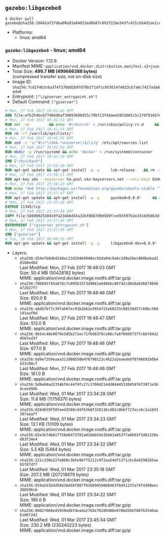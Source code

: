 ## `gazebo:libgazebo8`

```console
$ docker pull gazebo@sha256:26842af2fdba09a93a84623ed6b87c093722be343fc431cb54d1ae1ce0d5a57c
```

-	Platforms:
	-	linux; amd64

### `gazebo:libgazebo8` - linux; amd64

-	Docker Version: 1.12.6
-	Manifest MIME: `application/vnd.docker.distribution.manifest.v2+json`
-	Total Size: **499.7 MB (499666388 bytes)**  
	(compressed transfer size, not on-disk size)
-	Image ID: `sha256:7cd2f4b3c6a374f376b02b97d70b1f1dfcc953614f4023cb7a6c7417ada8ada8`
-	Entrypoint: `["\/gzserver_entrypoint.sh"]`
-	Default Command: `["gzserver"]`

```dockerfile
# Mon, 27 Feb 2017 19:41:42 GMT
ADD file:efb254bc677d66d6af39893698d55c79bf13f4daee5053601c5c17df91657e6e in / 
# Mon, 27 Feb 2017 19:41:53 GMT
RUN set -xe 		&& echo '#!/bin/sh' > /usr/sbin/policy-rc.d 	&& echo 'exit 101' >> /usr/sbin/policy-rc.d 	&& chmod +x /usr/sbin/policy-rc.d 		&& dpkg-divert --local --rename --add /sbin/initctl 	&& cp -a /usr/sbin/policy-rc.d /sbin/initctl 	&& sed -i 's/^exit.*/exit 0/' /sbin/initctl 		&& echo 'force-unsafe-io' > /etc/dpkg/dpkg.cfg.d/docker-apt-speedup 		&& echo 'DPkg::Post-Invoke { "rm -f /var/cache/apt/archives/*.deb /var/cache/apt/archives/partial/*.deb /var/cache/apt/*.bin || true"; };' > /etc/apt/apt.conf.d/docker-clean 	&& echo 'APT::Update::Post-Invoke { "rm -f /var/cache/apt/archives/*.deb /var/cache/apt/archives/partial/*.deb /var/cache/apt/*.bin || true"; };' >> /etc/apt/apt.conf.d/docker-clean 	&& echo 'Dir::Cache::pkgcache ""; Dir::Cache::srcpkgcache "";' >> /etc/apt/apt.conf.d/docker-clean 		&& echo 'Acquire::Languages "none";' > /etc/apt/apt.conf.d/docker-no-languages 		&& echo 'Acquire::GzipIndexes "true"; Acquire::CompressionTypes::Order:: "gz";' > /etc/apt/apt.conf.d/docker-gzip-indexes 		&& echo 'Apt::AutoRemove::SuggestsImportant "false";' > /etc/apt/apt.conf.d/docker-autoremove-suggests
# Mon, 27 Feb 2017 19:41:54 GMT
RUN rm -rf /var/lib/apt/lists/*
# Mon, 27 Feb 2017 19:41:55 GMT
RUN sed -i 's/^#\s*\(deb.*universe\)$/\1/g' /etc/apt/sources.list
# Mon, 27 Feb 2017 19:41:56 GMT
RUN mkdir -p /run/systemd && echo 'docker' > /run/systemd/container
# Mon, 27 Feb 2017 19:42:10 GMT
CMD ["/bin/bash"]
# Mon, 27 Feb 2017 23:56:20 GMT
RUN apt-get update && apt-get install -q -y     lsb-release    && rm -rf /var/lib/apt/lists/*
# Mon, 27 Feb 2017 23:56:21 GMT
RUN apt-key adv --keyserver ha.pool.sks-keyservers.net --recv-keys D2486D2DD83DB69272AFE98867170598AF249743
# Mon, 27 Feb 2017 23:56:23 GMT
RUN echo "deb http://packages.osrfoundation.org/gazebo/ubuntu-stable `lsb_release -cs` main" > /etc/apt/sources.list.d/gazebo-latest.list
# Mon, 27 Feb 2017 23:57:47 GMT
RUN apt-get update && apt-get install -q -y     gazebo8=8.0.0*     && rm -rf /var/lib/apt/lists/*
# Mon, 27 Feb 2017 23:57:48 GMT
EXPOSE 11345/tcp
# Mon, 27 Feb 2017 23:57:48 GMT
COPY file:5869092530419fa234b6d43a32bf8687d0d509fced55597b2e241dd58b3d1335 in / 
# Mon, 27 Feb 2017 23:57:49 GMT
ENTRYPOINT ["/gzserver_entrypoint.sh"]
# Mon, 27 Feb 2017 23:57:49 GMT
CMD ["gzserver"]
# Tue, 28 Feb 2017 00:00:25 GMT
RUN apt-get update && apt-get install -q -y     libgazebo8-dev=8.0.0*     && rm -rf /var/lib/apt/lists/*
```

-	Layers:
	-	`sha256:d54efb8db41d4ac23d29469940ec92da94c9a6c2d9e26ec060bebad1d1b0e48d`  
		Last Modified: Mon, 27 Feb 2017 19:49:03 GMT  
		Size: 50.4 MB (50428182 bytes)  
		MIME: application/vnd.docker.image.rootfs.diff.tar.gzip
	-	`sha256:f8b845f45a87dc7c095b15f3d9661e640ebc86f42cd8e8ab36674846472027f7`  
		Last Modified: Mon, 27 Feb 2017 19:48:46 GMT  
		Size: 820.0 B  
		MIME: application/vnd.docker.image.rootfs.diff.tar.gzip
	-	`sha256:e8db7bf7c39fab6fec91b1b61e3914f21e60233c9823dd57c60bc360191aaf0d`  
		Last Modified: Mon, 27 Feb 2017 19:48:47 GMT  
		Size: 513.0 B  
		MIME: application/vnd.docker.image.rootfs.diff.tar.gzip
	-	`sha256:9654c40e9079e3d5b271ec71f6d83f8ce80cfa6f09d9737fc6bfd4d2456fed3f`  
		Last Modified: Mon, 27 Feb 2017 19:48:46 GMT  
		Size: 677.0 B  
		MIME: application/vnd.docker.image.rootfs.diff.tar.gzip
	-	`sha256:6d9ef359eaaa311860550b478790123c4b22a2eaede8f8f46691b0b4433c08cf`  
		Last Modified: Mon, 27 Feb 2017 19:48:46 GMT  
		Size: 161.0 B  
		MIME: application/vnd.docker.image.rootfs.diff.tar.gzip
	-	`sha256:5d8e04ad2334bf6c44f9fc27c1700d2144d8444533045976739f1e3b4cee49db`  
		Last Modified: Wed, 01 Mar 2017 23:34:28 GMT  
		Size: 11.8 MB (11758370 bytes)  
		MIME: application/vnd.docker.image.rootfs.diff.tar.gzip
	-	`sha256:028d659f58feed2580cd4f63b8f320116cd81c0bbf727ecc6c2a1043307aaaff`  
		Last Modified: Wed, 01 Mar 2017 23:34:23 GMT  
		Size: 13.1 KB (13109 bytes)  
		MIME: application/vnd.docker.image.rootfs.diff.tar.gzip
	-	`sha256:65e3b74b61f758e6473782ad1b6b5de3bb83a853f7a6693f3d81220ad03f34e4`  
		Last Modified: Wed, 01 Mar 2017 23:34:22 GMT  
		Size: 5.5 KB (5464 bytes)  
		MIME: application/vnd.docker.image.rootfs.diff.tar.gzip
	-	`sha256:221c330e227e868c3b5e9bf75212c9f2aa54df1371cbc8a9290265aeb5f87d7f`  
		Last Modified: Wed, 01 Mar 2017 23:35:18 GMT  
		Size: 207.2 MB (207218679 bytes)  
		MIME: application/vnd.docker.image.rootfs.diff.tar.gzip
	-	`sha256:859a5d1bdd50d36dd4f807f81689459880463f8d4123fa74f4308eec386596cb`  
		Last Modified: Wed, 01 Mar 2017 23:34:22 GMT  
		Size: 190.0 B  
		MIME: application/vnd.docker.image.rootfs.diff.tar.gzip
	-	`sha256:0002f068e45958edbfdeada27b5e702d9486e9788d2bbf08fb2540ae8186f242`  
		Last Modified: Wed, 01 Mar 2017 23:45:34 GMT  
		Size: 230.2 MB (230240223 bytes)  
		MIME: application/vnd.docker.image.rootfs.diff.tar.gzip
